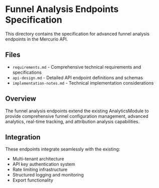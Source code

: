 # Funnel Analysis Endpoints Specification

This directory contains the specification for advanced funnel analysis endpoints in the Mercurio API.

## Files

- `requirements.md` - Comprehensive technical requirements and specifications
- `api-design.md` - Detailed API endpoint definitions and schemas
- `implementation-notes.md` - Technical implementation considerations

## Overview

The funnel analysis endpoints extend the existing AnalyticsModule to provide comprehensive funnel configuration management, advanced analytics, real-time tracking, and attribution analysis capabilities.

## Integration

These endpoints integrate seamlessly with the existing:
- Multi-tenant architecture
- API key authentication system  
- Rate limiting infrastructure
- Structured logging and monitoring
- Export functionality